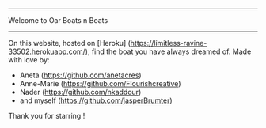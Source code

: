 -------------------------------------------------------------

Welcome to Oar Boats n Boats

-------------------------------------------------------------


On this website, hosted on [Heroku] (https://limitless-ravine-33502.herokuapp.com/), find the boat you have always dreamed of.
Made with love by:
- Aneta (https://github.com/anetacres)
- Anne-Marie (https://github.com/Flourishcreative)
- Nader (https://github.com/nkaddour)
- and myself (https://github.com/jasperBrumter)

Thank you for starring !

